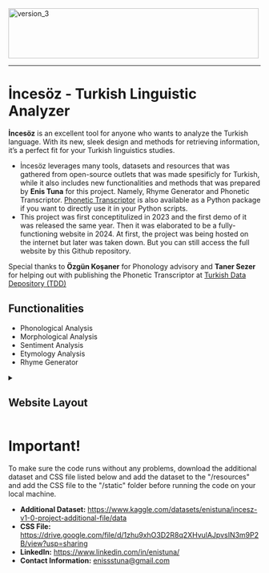 <img width="500" height="100" alt="version_3" src="https://github.com/user-attachments/assets/e50fb9f6-a07a-491a-8f67-6f7783cce340" />

---

**<h1>İncesöz - Turkish Linguistic Analyzer</h1>** 

**İncesöz** is an excellent tool for anyone who wants to analyze the Turkish language. With its new, sleek design and methods for retrieving information, it’s a perfect fit for your Turkish linguistics studies. 

* İncesöz leverages many tools, datasets and resources that was gathered from open-source outlets that was made spesificly for Turkish, while it also includes new functionalities and methods that was prepared by **Enis Tuna** for this project. Namely, Rhyme Generator and Phonetic Transcriptor. [Phonetic Transcriptor](https://github.com/enistuna/inceses_turkish_phonetic_transcriptor) is also available as a Python package if you want to directly use it in your Python scripts.
* This project was first conceptitulized in 2023 and the first demo of it was released the same year. Then it was elaborated to be a fully-functioning website in 2024. At first, the project was being hosted on the internet but later was taken down. But you can still access the full website by this Github repository.

Special thanks to **Özgün Koşaner** for Phonology advisory and **Taner Sezer** for helping out with publishing the Phonetic Transcriptor at [Turkish Data Depository (TDD)](https://tools.tdd.ai)


**<h2>Functionalities</h2>** 
* Phonological Analysis
* Morphological Analysis
* Sentiment Analysis
* Etymology Analysis
* Rhyme Generator


<details>
  <summary><h2>Website Layout</h2></summary>
  
  <img src="https://github.com/user-attachments/assets/a3fa517d-e455-4565-913f-f61e144b4d3a">
     
</details>


**<h1>Important!</h1>** 
  To make sure the code runs without any problems, download the additional dataset and CSS file listed below and add the dataset to the "/resources" and add the CSS file to the "/static" folder before running the code on your local machine.

* **Additional Dataset:** https://www.kaggle.com/datasets/enistuna/incesz-v1-0-project-additional-file/data
* **CSS File:** https://drive.google.com/file/d/1zhu9xhO3D2R8q2XHvulAJpvsIN3m9P2B/view?usp=sharing
* **LinkedIn:** https://www.linkedin.com/in/enistuna/
* **Contact Information:** enissstuna@gmail.com
